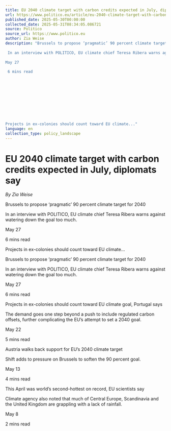 ```yaml
---
title: EU 2040 climate target with carbon credits expected in July, diplomats say
url: https://www.politico.eu/article/eu-2040-climate-target-with-carbon-credits-expected-in-july-diplomats-say/?utm_source=RSS_Feed&utm_medium=RSS&utm_campaign=RSS_Syndication
published_date: 2025-05-30T00:00:00
collected_date: 2025-05-31T08:34:05.086721
source: Politico
source_url: https://www.politico.eu
author: Zia Weise
description: "Brussels to propose ‘pragmatic’ 90 percent climate target for 2040 
 
 In an interview with POLITICO, EU climate chief Teresa Ribera warns against watering down the goal too much. 
 
May 27 
 
 6 mins read 
 
 
 
 
 
 
 
 
 
 
Projects in ex-colonies should count toward EU climate..."
language: en
collection_type: policy_landscape
---
```


# EU 2040 climate target with carbon credits expected in July, diplomats say

*By Zia Weise*

Brussels to propose ‘pragmatic’ 90 percent climate target for 2040 
 
 In an interview with POLITICO, EU climate chief Teresa Ribera warns against watering down the goal too much. 
 
May 27 
 
 6 mins read 
 
 
 
 
 
 
 
 
 
 
Projects in ex-colonies should count toward EU climate...

Brussels to propose ‘pragmatic’ 90 percent climate target for 2040 
 
 In an interview with POLITICO, EU climate chief Teresa Ribera warns against watering down the goal too much. 
 
May 27 
 
 6 mins read

Projects in ex-colonies should count toward EU climate goal, Portugal says 
 
 The demand goes one step beyond a push to include regulated carbon offsets, further complicating the EU’s attempt to set a 2040 goal. 
 
May 22 
 
 5 mins read

Austria walks back support for EU’s 2040 climate target 
 
 Shift adds to pressure on Brussels to soften the 90 percent goal. 
 
May 13 
 
 4 mins read

This April was world’s second-hottest on record, EU scientists say 
 
 Climate agency also noted that much of Central Europe, Scandinavia and the United Kingdom are grappling with a lack of rainfall. 
 
May 8 
 
 2 mins read